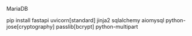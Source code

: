 MariaDB

pip install fastapi uvicorn[standard] jinja2 sqlalchemy aiomysql python-jose[cryptography] passlib[bcrypt] python-multipart
